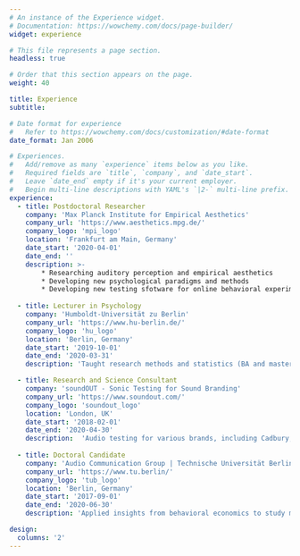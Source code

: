 ```yaml
---
# An instance of the Experience widget.
# Documentation: https://wowchemy.com/docs/page-builder/
widget: experience

# This file represents a page section.
headless: true

# Order that this section appears on the page.
weight: 40

title: Experience
subtitle:

# Date format for experience
#   Refer to https://wowchemy.com/docs/customization/#date-format
date_format: Jan 2006

# Experiences.
#   Add/remove as many `experience` items below as you like.
#   Required fields are `title`, `company`, and `date_start`.
#   Leave `date_end` empty if it's your current employer.
#   Begin multi-line descriptions with YAML's `|2-` multi-line prefix.
experience:
  - title: Postdoctoral Researcher
    company: 'Max Planck Institute for Empirical Aesthetics'
    company_url: 'https://www.aesthetics.mpg.de/'
    company_logo: 'mpi_logo'
    location: 'Frankfurt am Main, Germany'
    date_start: '2020-04-01'
    date_end: ''
    description: >-
        * Researching auditory perception and empirical aesthetics
        * Developing new psychological paradigms and methods
        * Developing new testing sfotware for online behavioral experiments
    
  - title: Lecturer in Psychology
    company: 'Humboldt-Universität zu Berlin' 
    company_url: 'https://www.hu-berlin.de/'
    company_logo: 'hu_logo'
    location: 'Berlin, Germany'
    date_start: '2019-10-01'
    date_end: '2020-03-31'
    description: 'Taught research methods and statistics (BA and master levels)'

  - title: Research and Science Consultant
    company: 'soundOUT - Sonic Testing for Sound Branding'
    company_url: 'https://www.soundout.com/'
    company_logo: 'soundout_logo'
    location: 'London, UK'
    date_start: '2018-02-01'
    date_end: '2020-04-30'
    description:  'Audio testing for various brands, including Cadbury, Aldi UK, SONOS, and Amazon'
    
  - title: Doctoral Candidate
    company: 'Audio Communication Group | Technische Universität Berlin'
    company_url: 'https://www.tu.berlin/'
    company_logo: 'tub_logo'
    location: 'Berlin, Germany'
    date_start: '2017-09-01'
    date_end: '2020-06-30'
    description: 'Applied insights from behavioral economics to study music behaviour and empirical aesthetics'

design:
  columns: '2'
---
```

